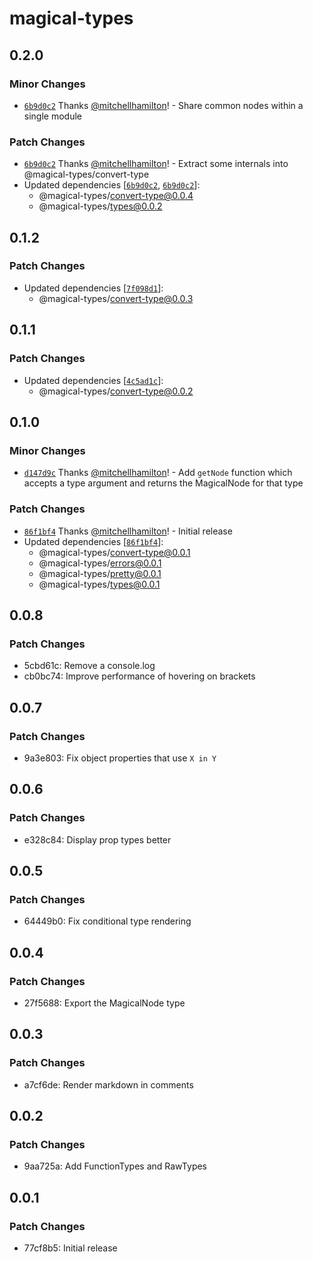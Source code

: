 # magical-types

## 0.2.0

### Minor Changes

- [`6b9d0c2`](https://github.com/mitchellhamilton/magical-types/commit/6b9d0c2b479558aeb583b3ee7a9492748b9f6698) Thanks [@mitchellhamilton](https://github.com/mitchellhamilton)! - Share common nodes within a single module

### Patch Changes

- [`6b9d0c2`](https://github.com/mitchellhamilton/magical-types/commit/6b9d0c2b479558aeb583b3ee7a9492748b9f6698) Thanks [@mitchellhamilton](https://github.com/mitchellhamilton)! - Extract some internals into @magical-types/convert-type
- Updated dependencies [[`6b9d0c2`](https://github.com/mitchellhamilton/magical-types/commit/6b9d0c2b479558aeb583b3ee7a9492748b9f6698), [`6b9d0c2`](https://github.com/mitchellhamilton/magical-types/commit/6b9d0c2b479558aeb583b3ee7a9492748b9f6698)]:
  - @magical-types/convert-type@0.0.4
  - @magical-types/types@0.0.2

## 0.1.2

### Patch Changes

- Updated dependencies [[`7f098d1`](https://github.com/mitchellhamilton/magical-types/commit/7f098d14214a446c78847e339779c7a268c4f507)]:
  - @magical-types/convert-type@0.0.3

## 0.1.1

### Patch Changes

- Updated dependencies [[`4c5ad1c`](https://github.com/mitchellhamilton/magical-types/commit/4c5ad1cf79e4c97e634a9bf98235945f09fa6226)]:
  - @magical-types/convert-type@0.0.2

## 0.1.0

### Minor Changes

- [`d147d9c`](https://github.com/mitchellhamilton/magical-types/commit/d147d9c1e35f662ecb0794c1e39f76da9d81b43c) Thanks [@mitchellhamilton](https://github.com/mitchellhamilton)! - Add `getNode` function which accepts a type argument and returns the MagicalNode for that type

### Patch Changes

- [`86f1bf4`](https://github.com/mitchellhamilton/magical-types/commit/86f1bf4d4b17ec791bffd0a9841311152ebb5614) Thanks [@mitchellhamilton](https://github.com/mitchellhamilton)! - Initial release
- Updated dependencies [[`86f1bf4`](https://github.com/mitchellhamilton/magical-types/commit/86f1bf4d4b17ec791bffd0a9841311152ebb5614)]:
  - @magical-types/convert-type@0.0.1
  - @magical-types/errors@0.0.1
  - @magical-types/pretty@0.0.1
  - @magical-types/types@0.0.1

## 0.0.8

### Patch Changes

- 5cbd61c: Remove a console.log
- cb0bc74: Improve performance of hovering on brackets

## 0.0.7

### Patch Changes

- 9a3e803: Fix object properties that use `X in Y`

## 0.0.6

### Patch Changes

- e328c84: Display prop types better

## 0.0.5

### Patch Changes

- 64449b0: Fix conditional type rendering

## 0.0.4

### Patch Changes

- 27f5688: Export the MagicalNode type

## 0.0.3

### Patch Changes

- a7cf6de: Render markdown in comments

## 0.0.2

### Patch Changes

- 9aa725a: Add FunctionTypes and RawTypes

## 0.0.1

### Patch Changes

- 77cf8b5: Initial release
